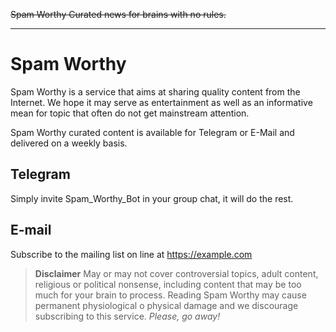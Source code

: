 ~~Spam Worthy Curated news for brains with no rules.~~

---

# Spam Worthy
Spam Worthy is a service that aims at sharing quality content from the Internet.
We hope it may serve as entertainment as well as an informative mean for topic that often do not get mainstream attention.

Spam Worthy curated content is available for Telegram or E-Mail and delivered on a weekly basis.

## Telegram

Simply invite Spam_Worthy_Bot in your group chat, it will do the rest.

## E-mail

Subscribe to the mailing list on line at https://example.com 

> **Disclaimer**  May or may not cover controversial topics, adult content, religious or political nonsense,  including content that may be too much for your brain to process. 
> Reading Spam Worthy may cause permanent physiological o physical damage and we discourage subscribing to this service.
> _Please, go away!_
